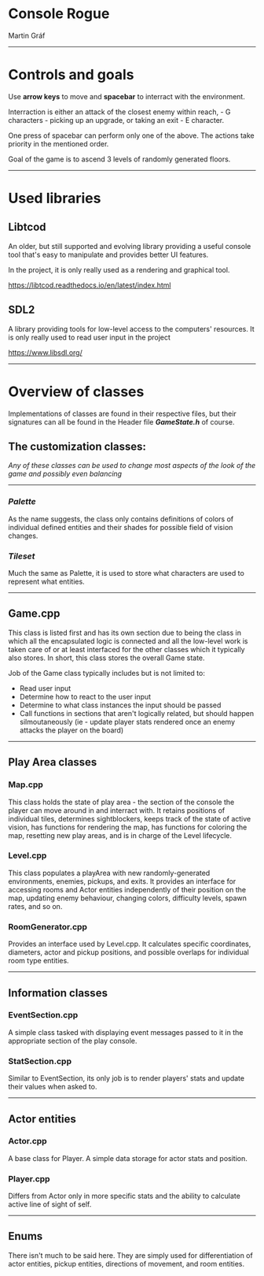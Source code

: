 # Console Rogue
Martin Gráf

---

# Controls and goals

Use __arrow keys__ to move and __spacebar__ to interract with the environment.

Interraction is either an attack of the closest enemy within reach, - G characters - picking up an upgrade, or taking an exit - E character.

One press of spacebar can perform only one of the above. The actions take priority in the mentioned order.

Goal of the game is to ascend 3 levels of randomly generated floors.

---

# Used libraries

## Libtcod

An older, but still supported and evolving library providing a useful console tool that's easy to manipulate and provides better UI features.

In the project, it is only really used as a rendering and graphical tool.

https://libtcod.readthedocs.io/en/latest/index.html

## SDL2

A library providing tools for low-level access to the computers' resources. It is only really used to read user input in the project

https://www.libsdl.org/

---

# Overview of classes

Implementations of classes are found in their respective files, but their signatures can all be found in the Header file ***GameState.h*** of course.

## The customization classes:

*Any of these classes can be used to change most aspects of the look of the game and possibly even balancing*

---

### ***Palette***

As the name suggests, the class only contains definitions of colors of individual defined entities and their shades for possible field of vision changes.

### ***Tileset***

Much the same as Palette, it is used to store what characters are used to represent what entities.

---

## Game.cpp

This class is listed first and has its own section due to being the class in which all the encapsulated logic is connected and all the low-level work is taken care of or at least interfaced for the other classes which it typically also stores. In short, this class stores the overall Game state.

Job of the Game class typically includes but is not limited to:
 - Read user input
 - Determine how to react to the user input
 - Determine to what class instances the input should be passed
 - Call functions in sections that aren't logically related, but should happen silmoutaneously (ie - update player stats rendered once an enemy attacks the player on the board)

---

## Play Area classes

### Map.cpp

This class holds the state of play area - the section of the console the player can move around in and interract with. It retains positions of individual tiles, determines sightblockers, keeps track of the state of active vision, has functions for rendering the map, has functions for coloring the map, resetting new play areas, and is in charge of the Level lifecycle.

### Level.cpp

This class populates a playArea with new randomly-generated environments, enemies, pickups, and exits. It provides an interface for accessing rooms and Actor entities independently of their position on the map, updating enemy behaviour, changing colors, difficulty levels, spawn rates, and so on. 

### RoomGenerator.cpp

Provides an interface used by Level.cpp. It calculates specific coordinates, diameters, actor and pickup positions, and possible overlaps for individual room type entities.

---

## Information classes

### EventSection.cpp

A simple class tasked with displaying event messages passed to it in the appropriate section of the play console.

### StatSection.cpp

Similar to EventSection, its only job is to render players' stats and update their values when asked to.

---

## Actor entities

### Actor.cpp

A base class for Player. A simple data storage for actor stats and position.

### Player.cpp

Differs from Actor only in more specific stats and the ability to calculate active line of sight of self.

---

## Enums

There isn't much to be said here. They are simply used for differentiation of actor entities, pickup entities, directions of movement, and room entities.
